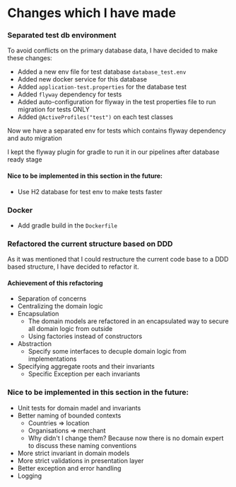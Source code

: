 Changes which I have made
=============
### Separated test db environment

To avoid conflicts on the primary database data, I have decided to make these changes:

- Added a new env file for test database `database_test.env`
- Added new docker service for this database
- Added `application-test.properties` for the database test
- Added `flyway` dependency for tests
- Added auto-configuration for flyway in the test properties file to run migration for tests ONLY
- Added `@ActiveProfiles("test")` on each test classes

Now we have a separated env for tests which contains flyway dependency and auto migration

I kept the flyway plugin for gradle to run it in our pipelines after database ready stage

#### Nice to be implemented in this section in the future:

- Use H2 database for test env to make tests faster

### Docker
- Add gradle build in the `Dockerfile`

### Refactored the current structure based on DDD
As it was mentioned that I could restructure the current code base to a DDD based structure, 
I have decided to refactor it.

#### Achievement of this refactoring

- Separation of concerns
- Centralizing the domain logic
- Encapsulation
    - The domain models are refactored in an encapsulated way to secure all domain logic from outside
    - Using factories instead of constructors
- Abstraction
    - Specify some interfaces to decuple domain logic from implementations
- Specifying aggregate roots and their invariants
  - Specific Exception per each invariants

  
### Nice to be implemented in this section in the future:
 - Unit tests for domain madel and invariants
 - Better naming of bounded contexts
   - Countries => location
   - Organisations => merchant
   - Why didn't I change them? Because now there is no domain expert to discuss these naming conventions
 - More strict invariant in domain models
 - More strict validations in presentation layer
 - Better exception and error handling
 - Logging
